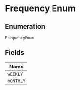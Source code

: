 
# Frequency Enum

## Enumeration

`FrequencyEnum`

## Fields

| Name |
|  --- |
| `wEEKLY` |
| `mONTHLY` |

